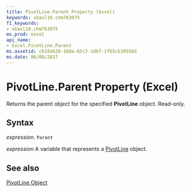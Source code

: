 ```yaml
---
title: PivotLine.Parent Property (Excel)
keywords: vbaxl10.chm763075
f1_keywords:
- vbaxl10.chm763075
ms.prod: excel
api_name:
- Excel.PivotLine.Parent
ms.assetid: cb10a620-168a-65c3-1dbf-1f65cb39558d
ms.date: 06/08/2017
---
```



# PivotLine.Parent Property (Excel)

Returns the parent object for the specified  **PivotLine** object. Read-only.


## Syntax

 _expression_. `Parent`

 _expression_ A variable that represents a [PivotLine](Excel.PivotLine.md) object.


## See also


[PivotLine Object](Excel.PivotLine.md)

